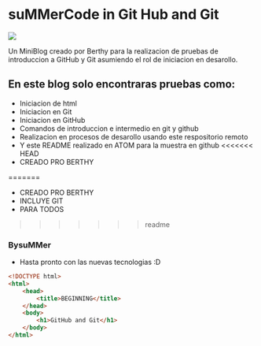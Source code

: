 
# suMMerCode in Git Hub and Git
![](https://github.com/suMMerBerthy/Prueba2/blob/main/imagenes/FOTOSUMMER.jpg)

Un MiniBlog creado por Berthy para la realizacion de pruebas de introduccion a GitHub y Git asumiendo el rol de iniciacion en desarollo.

## En este blog solo encontraras pruebas como:
* Iniciacion de html
* Iniciacion en Git
* Iniciacion en GitHub
* Comandos de introduccion e intermedio en git y github
* Realizacion en procesos de desarollo usando este respositorio remoto
* Y este README realizado en ATOM para la muestra en github
<<<<<<< HEAD
* CREADO PRO BERTHY 

=======
* CREADO PRO BERTHY
* INCLUYE GIT
* PARA TODOS
>>>>>>> readme
### BysuMMer
* Hasta pronto con las nuevas tecnologias :D

```html
<!DOCTYPE html>
<html>
    <head>
        <title>BEGINNING</title>
    </head>
    <body>
        <h1>GitHub and Git</h1>
    </body>
</html>
```

